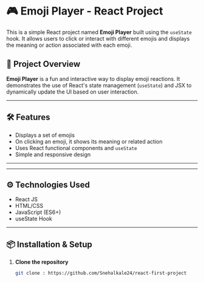 # 🎮 Emoji Player - React Project

This is a simple React project named **Emoji Player** built using the `useState` hook. It allows users to click or interact with different emojis and displays the meaning or action associated with each emoji.

## 🚀 Project Overview

**Emoji Player** is a fun and interactive way to display emoji reactions. It demonstrates the use of React's state management (`useState`) and JSX to dynamically update the UI based on user interaction.

---

## 🛠️ Features

- Displays a set of emojis
- On clicking an emoji, it shows its meaning or related action
- Uses React functional components and `useState`
- Simple and responsive design

---

---

## ⚙️ Technologies Used

- React JS
- HTML/CSS
- JavaScript (ES6+)
- useState Hook

---

## 📦 Installation & Setup

1. **Clone the repository**

   ```bash
   git clone : https://github.com/Snehalkale24/react-first-project
   


